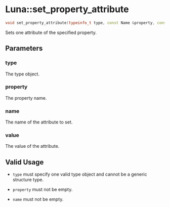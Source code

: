 # Luna::set_property_attribute

```c++
void set_property_attribute(typeinfo_t type, const Name &property, const Name &name, const Variant &value=Variant())
```

Sets one attribute of the specified property. 



## Parameters
### type
The type object. 

### property
The property name. 

### name
The name of the attribute to set. 

### value
The value of the attribute. 

## Valid Usage
* `type` must specify one valid type object and cannot be a generic structure type.

* `property` must not be empty.

* `name` must not be empty. 


